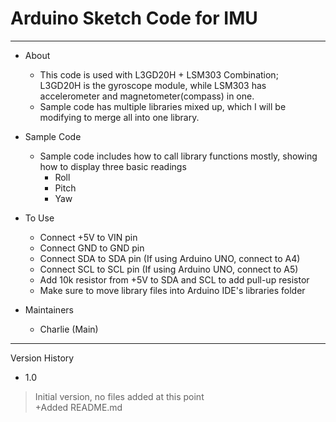 # Arduino Sketch Code for IMU
--- 
* About
  * This code is used with L3GD20H + LSM303 Combination;  
    L3GD20H is the gyroscope module, while LSM303 has accelerometer and magnetometer(compass) in one.
  * Sample code has multiple libraries mixed up, which I will be modifying to merge all into one library.
* Sample Code
  * Sample code includes how to call library functions mostly, showing how to display three basic readings
    * Roll
    * Pitch
    * Yaw
* To Use
  * Connect +5V to VIN pin
  * Connect GND to GND pin
  * Connect SDA to SDA pin (If using Arduino UNO, connect to A4)
  * Connect SCL to SCL pin (If using Arduino UNO, connect to A5)
  * Add 10k resistor from +5V to SDA and SCL to add pull-up resistor
  * Make sure to move library files into Arduino IDE's libraries folder

* Maintainers
  * Charlie (Main)

---
Version History

* 1.0

> Initial version, no files added at this point  
> +Added README.md
